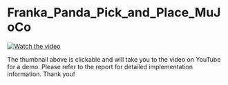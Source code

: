 
# Franka_Panda_Pick_and_Place_MuJoCo

[![Watch the video](https://img.youtube.com/vi/ymfQwW7MxKA/hqdefault.jpg)](https://youtu.be/ymfQwW7MxKA)

The thumbnail above is clickable and will take you to the video on YouTube for a demo. Please refer to the report for detailed implementation information. Thank you!
